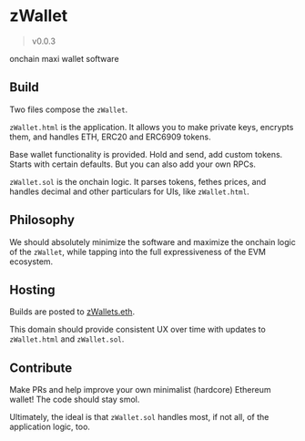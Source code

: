 # zWallet
> v0.0.3

onchain maxi wallet software

## Build

Two files compose the `zWallet`. 

`zWallet.html` is the application. It allows you to make private keys, encrypts them, and handles ETH, ERC20 and ERC6909 tokens.

Base wallet functionality is provided. Hold and send, add custom tokens. Starts with certain defaults. But you can also add your own RPCs.

`zWallet.sol` is the onchain logic. It parses tokens, fethes prices, and handles decimal and other particulars for UIs, like `zWallet.html`.

## Philosophy

We should absolutely minimize the software and maximize the onchain logic of the `zWallet`, while tapping into the full expressiveness of the EVM ecosystem.

## Hosting

Builds are posted to [zWallets.eth](https://zwallets.eth.limo/).

This domain should provide consistent UX over time with updates to `zWallet.html` and `zWallet.sol`.

## Contribute

Make PRs and help improve your own minimalist (hardcore) Ethereum wallet! The code should stay smol.

Ultimately, the ideal is that `zWallet.sol` handles most, if not all, of the application logic, too.

